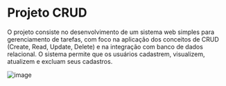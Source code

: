 # Projeto CRUD
 O projeto consiste no desenvolvimento de um sistema web simples para gerenciamento de tarefas, com foco na aplicação dos conceitos de CRUD (Create, Read, Update, Delete) e na integração com banco de dados relacional. O sistema permite que os usuários cadastrem, visualizem, atualizem e excluam seus cadastros.

 ![image](https://github.com/user-attachments/assets/376f9a8e-ccd6-47ac-bcaf-84738c80fa0b)
